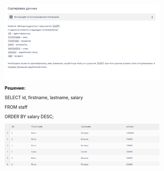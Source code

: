 ![Alt text](task_2.png)

**Решение:**

SELECT id, firstname, lastname, salary

FROM staff

ORDER BY salary DESC;

![Alt text](res_2.png)
